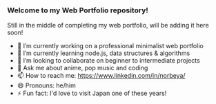 ### Welcome to my Web Portfolio repository!


Still in the middle of completing my web portfolio, will be adding it here soon!

- 🔭 I’m currently working on a professional minimalist web portfolio
- 🌱 I’m currently learning node.js, data structures & algorithms
- 👯 I’m looking to collaborate on beginner to intermediate projects
- 💬 Ask me about anime, pop music and coding
- 📫 How to reach me: https://www.linkedin.com/in/norbeya/
- 😄 Pronouns: he/him
- ⚡ Fun fact: I'd love to visit Japan one of these years!

